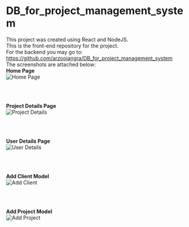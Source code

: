 # DB_for_project_management_system

This project was created using React and NodeJS. 
<br/>
This is the front-end repository for the project.
<br/>
For the backend you may go to: https://github.com/arzoojangra/DB_for_project_management_system
<br/>
The screenshots are attached below:
<br/>
**Home Page**
<br/>
![Home Page](https://github.com/arzoojangra/project-management-system/assets/96476616/1d2880a7-4439-4ba2-aa49-4ba0c19a8bbf)


<br/>
<br/>

**Project Details Page**
<br/>
![Project Details](https://github.com/arzoojangra/project-management-system/assets/96476616/d18da5ba-2fab-43c0-970d-ea6b21807db1)


<br/>
<br/>

**User Details Page**
<br/>
![User Details](https://github.com/arzoojangra/project-management-system/assets/96476616/bf6e77b7-5d2c-4038-b9e8-9991ec741041)


<br/>
<br/>

**Add Client Model**
<br/>
![Add Client](https://github.com/arzoojangra/project-management-system/assets/96476616/8a224bff-a27d-44bd-8c25-17faf3ceea9d)


<br/>
<br/>

**Add Project Model**
<br/>
![Add Project](https://github.com/arzoojangra/project-management-system/assets/96476616/12686dda-37c3-4819-8e5c-6876849aad50)


<br/>
<br/>

